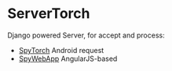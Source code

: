 # ServerTorch
Django powered Server, for accept and process:

- [SpyTorch](https://github.com/salvobertoncini/SpyTorch) Android request
- [SpyWebApp](https://github.com/salvobertoncini/SpyWebApp) AngularJS-based
 
